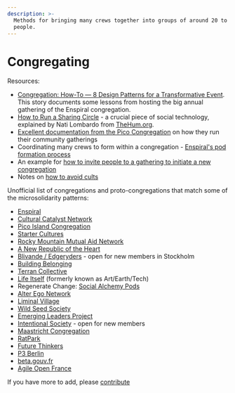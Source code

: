 ```yaml
---
description: >-
  Methods for bringing many crews together into groups of around 20 to 200
  people.
---
```


# Congregating

Resources:

* [Congregation: How-To — 8 Design Patterns for a Transformative Event](https://medium.com/the-tuning-fork/congregation-how-to-ffe35c65d70). This story documents some lessons from hosting the big annual gathering of the Enspiral congregation.
* [How to Run a Sharing Circle](https://docs.google.com/document/d/1d9RvLcremejPWHfLExOr4O7yEtT51R4x\_xYYRmvq2rc/edit?usp=sharing) - a crucial piece of social technology, explained by Nati Lombardo from [TheHum.org](http://thehum.org).
* [Excellent documentation from the Pico Congregation](https://pico.microsolidarity.cc/resources/pico-gathering-fire-starter) on how they run their community gatherings
* Coordinating many crews to form within a congregation - [Enspiral's pod formation process](https://handbook.enspiral.com/guides/pods#the-pods-process-at-enspiral)
* An example for [how to invite people to a gathering to initiate a new congregation](gathering-invite.md)
* Notes on [how to avoid cults](cults.md)

Unofficial list of congregations and proto-congregations that match some of the microsolidarity patterns:

* [Enspiral](http://enspiral.com)
* [Cultural Catalyst Network](http://culturalcatalystnetwork.org)
* [Pico Island Congregation](https://pico.microsolidarity.cc)
* [Starter Cultures](https://www.startercultures.us)
* [Rocky Mountain Mutual Aid Network](https://rmman.org)
* [A New Republic of the Heart](https://newrepublicoftheheart.org/being-the-change/)
* [Blivande / Edgeryders](https://edgeryders.eu/t/a-template-for-microsolidarity/9277) - open for new members in Stockholm
* [Building Belonging](http://buildingbelonging.us)
* [Terran Collective](https://www.terran.io)
* [Life Itself](http://lifeitself.us) (formerly known as Art/Earth/Tech)
* Regenerate Change: [Social Alchemy Pods](https://drive.google.com/file/d/1RNZ-\_3N7il4-dRmp5X8HbCkDVIMSus1k/view?usp=sharing)
* [Alter Ego Network](http://alterego.network)
* [Liminal Village](http://liminalvillage.com)
* [Wild Seed Society](https://www.wildseedsociety.com)
* [Emerging Leaders Project](https://emergingleaders.us)
* [Intentional Society](https://www.intentionalsociety.org) - open for new members
* [Maastricht Congregation](https://www.notion.so/an-extremely-detailed-Process-Overview-70cae0766a9a43ec891017f65b50415e#aec2b4cb6578418ab1cd097468a8f885)
* [RatPark](https://ratpark.org)
* [Future Thinkers](https://futurethinkers.org)
* [P3 Berlin](https://www.eventbrite.com/e/p3-berlin-march-2020-tickets-83713773149)
* [beta.gouv.fr](https://beta.gouv.fr/communaute/)
* [Agile Open France](https://agile-france.org)

If you have more to add, please [contribute](http://microsolidarity.cc/contributing)
